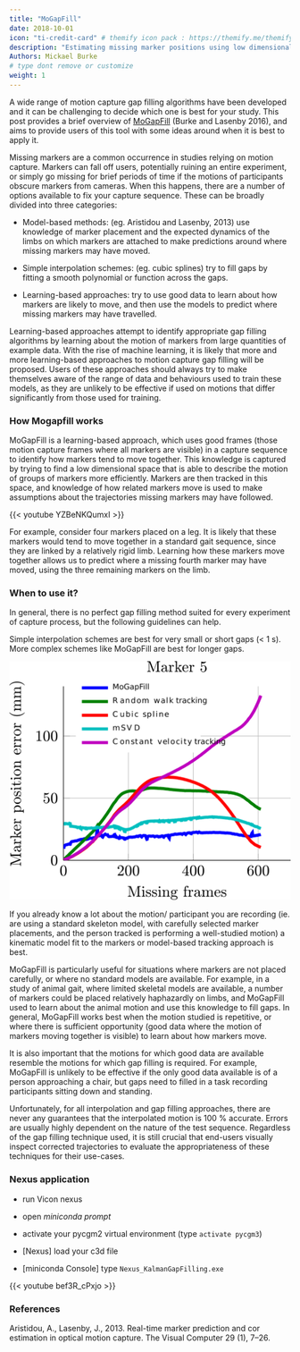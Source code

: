 ```yaml
---
title: "MoGapFill"
date: 2018-10-01
icon: "ti-credit-card" # themify icon pack : https://themify.me/themify-icons
description: "Estimating missing marker positions using low dimensional Kalman smoothing"
Authors: Mickael Burke
# type dont remove or customize
weight: 1
---
```


A wide range of motion capture gap filling algorithms have been developed and it can be challenging to decide which one is best for your study. This post provides a brief overview of [MoGapFill](https://www.sciencedirect.com/science/article/pii/S0021929016304766?via%3Dihub) (Burke and Lasenby 2016), and aims to provide users of this tool with some ideas around when it is best to apply it.

Missing markers are a common occurrence in studies relying on motion capture. Markers can fall off users, potentially ruining an entire experiment, or simply go missing for brief periods of time if the motions of participants obscure markers from cameras. When this happens, there are a number of options available to fix your capture sequence. These can be broadly divided into three categories:

 * Model-based methods: (eg. Aristidou and Lasenby, 2013) use knowledge of marker placement and the expected dynamics of the limbs on which markers are attached to make predictions around where missing markers may have moved.

 * Simple interpolation schemes: (eg. cubic splines) try to fill gaps by fitting a smooth polynomial or function across the gaps.

 * Learning-based approaches: try to use good data to learn about how markers are likely to move, and then use the models to predict where missing markers may have travelled.

Learning-based approaches attempt to identify appropriate gap filling algorithms by learning about the motion of markers from large quantities of example data. With the rise of machine learning, it is likely that more and more learning-based approaches to motion capture gap filling will be proposed. Users of these approaches should always try to make themselves aware of the range of data and behaviours used to train these models, as they are unlikely to be effective if used on motions that differ significantly from those used for training.

### How Mogapfill works

MoGapFill is a learning-based approach, which uses good frames (those motion capture frames where all markers are visible) in a capture sequence to identify how markers tend to move together. This knowledge is captured by trying to find a low dimensional space that is able to describe the motion of groups of markers more efficiently. Markers are then tracked in this space, and knowledge of how related markers move is used to make assumptions about the trajectories missing markers may have followed.


{{< youtube YZBeNKQumxI >}}


For example, consider four markers placed on a leg. It is likely that these markers would tend to move together in a standard gait sequence, since they are linked by a relatively rigid limb. Learning how these markers move together allows us to predict where a missing fourth marker may have moved, using the three remaining markers on the limb.

### When to use it?

In general, there is no perfect gap filling method suited for every experiment of capture process, but the following guidelines can help.

Simple interpolation schemes are best for very small or short gaps (< 1 s). More complex schemes like MoGapFill are best for longer gaps.

![kalmanGapFillingMarkers](markersFilling.png)

If you already know a lot about the motion/ participant you are recording (ie. are using a standard skeleton model, with carefully selected marker placements, and the person tracked is performing a well-studied motion) a kinematic model fit to the markers or model-based tracking approach is best.

MoGapFill is particularly useful for situations where markers are not placed carefully, or where no standard models are available. For example, in a study of animal gait, where limited skeletal models are available, a number of markers could be placed relatively haphazardly on limbs, and MoGapFill used to learn about the animal motion and use this knowledge to fill gaps. In general, MoGapFill works best when the motion studied is repetitive, or where there is sufficient opportunity (good data where the motion of markers moving together is visible) to learn about how markers move.

It is also important that the motions for which good data are available resemble the motions for which gap filling is required. For example, MoGapFill is unlikely to be effective if the only good data available is of a person approaching a chair, but gaps need to filled in a task recording participants sitting down and standing.

Unfortunately, for all interpolation and gap filling approaches, there are never any guarantees that the interpolated motion is 100 % accurate. Errors are usually highly dependent on the nature of the test sequence. Regardless of the gap filling technique used, it is still crucial that end-users visually inspect corrected trajectories to evaluate the appropriateness of these techniques for their use-cases.


### Nexus application

* run Vicon nexus
* open  *miniconda prompt*
* activate your pycgm2 virtual environment (type  `activate pycgm3`)

* [Nexus] load your c3d file
* [miniconda Console] type `Nexus_KalmanGapFilling.exe`

{{< youtube bef3R_cPxjo   >}}







### References

Aristidou, A., Lasenby, J., 2013. Real-time marker prediction and cor estimation in optical motion capture. The Visual Computer 29 (1), 7–26.
